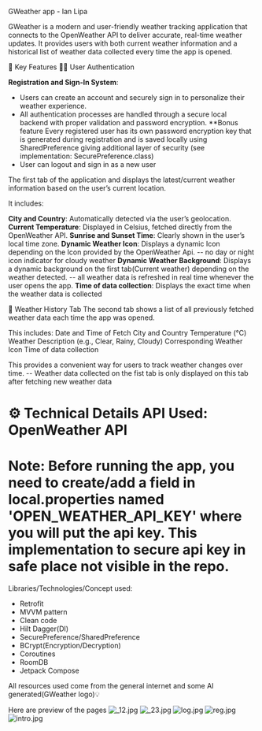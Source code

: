 GWeather app - Ian Lipa

GWeather is a modern and user-friendly weather tracking application that connects to the OpenWeather
API to deliver accurate, real-time weather updates. It provides users with both current weather
information and a historical list of weather data collected every time the app is opened.

🚀 Key Features
🧑‍💻 User Authentication

**Registration and Sign-In System**:

- Users can create an account and securely sign in to personalize their weather experience.
- All authentication processes are handled through a secure local backend with proper validation and
  password encryption.
  **Bonus feature
  Every registered user has its own password encryption key that is generated during registration
  and is saved locally using SharedPreference giving additional layer of security
  (see implementation: SecurePreference.class)
- User can logout and sign in as a new user

The first tab of the application and displays the latest/current weather information based on the
user’s current location.

It includes:

**City and Country**: Automatically detected via the user’s geolocation.
**Current Temperature**: Displayed in Celsius, fetched directly from the OpenWeather API.
**Sunrise and Sunset Time**: Clearly shown in the user’s local time zone.
**Dynamic Weather Icon**: Displays a dynamic Icon depending on the Icon provided by the OpenWeather
Api. -- no day or night icon indicator for cloudy weather
**Dynamic Weather Background**: Displays a dynamic background on the first tab(Current weather)
depending on the
weather detected. -- all weather data is refreshed in real time whenever the user opens the app.
**Time of data collection**: Displays the exact time when the weather data is collected

📜 Weather History Tab
The second tab shows a list of all previously fetched weather data each time the app was opened.

This includes:
Date and Time of Fetch
City and Country
Temperature (°C)
Weather Description (e.g., Clear, Rainy, Cloudy)
Corresponding Weather Icon
Time of data collection

This provides a convenient way for users to track weather changes over time.
-- Weather data collected on the fist tab is only displayed on this tab after fetching new weather data


⚙️ Technical Details
API Used: OpenWeather API
===============================================================================================
Note: Before running the app, you need to create/add a field in local.properties named
'OPEN_WEATHER_API_KEY' where you will put the api key. This implementation to secure api key in
safe place not visible in the repo.
===============================================================================================

Libraries/Technologies/Concept used:

- Retrofit
- MVVM pattern
- Clean code
- Hilt Dagger(DI)
- SecurePreference/SharedPreference
- BCrypt(Encryption/Decryption)
- Coroutines
- RoomDB
- Jetpack Compose

All resources used come from the general internet and some AI generated(GWeather logo)💡

Here are preview of the pages
![_12.jpg](app/src/main/res/drawable/_12.jpg)
![_23.jpg](app/src/main/res/drawable/_23.jpg)
![log.jpg](app/src/main/res/drawable/log.jpg)
![reg.jpg](app/src/main/res/drawable/reg.jpg)
![intro.jpg](app/src/main/res/drawable/intro.jpg)
